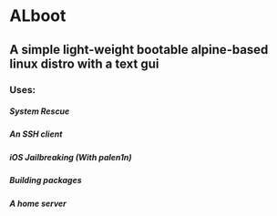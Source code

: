 # ALboot
## A simple light-weight bootable alpine-based linux distro with a text gui 
### Uses:
##### System Rescue
##### An SSH client
##### iOS Jailbreaking (With palen1n)
##### Building packages
##### A home server




